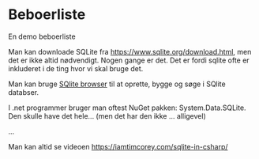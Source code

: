 # Beboerliste
En demo beboerliste


Man kan downloade SQLite fra <https://www.sqlite.org/download.html>, men det er ikke altid nødvendigt. Nogen gange er det. Det er fordi sqlite ofte er inkluderet i de ting hvor vi skal bruge det.

Man kan bruge [SQlite browser](https://sqlitebrowser.org/) til at oprette, bygge og søge i SQlite databser.

I .net programmer bruger man oftest NuGet pakken: System.Data.SQLite. Den skulle have det hele... (men det har den ikke ... alligevel)



...

Man kan altid se videoen <https://iamtimcorey.com/sqlite-in-csharp/>

